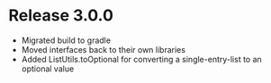 # Release 3.0.0
 - Migrated build to gradle
 - Moved interfaces back to their own libraries
 - Added ListUtils.toOptional for converting a single-entry-list to an optional value